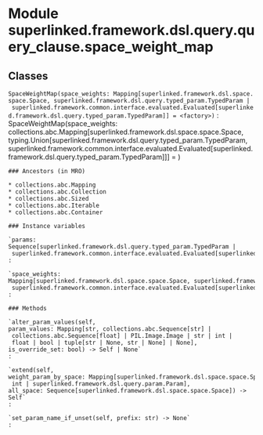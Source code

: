 Module superlinked.framework.dsl.query.query_clause.space_weight_map
====================================================================

Classes
-------

`SpaceWeightMap(space_weights: Mapping[superlinked.framework.dsl.space.space.Space, superlinked.framework.dsl.query.typed_param.TypedParam | superlinked.framework.common.interface.evaluated.Evaluated[superlinked.framework.dsl.query.typed_param.TypedParam]] = <factory>)`
:   SpaceWeightMap(space_weights: collections.abc.Mapping[superlinked.framework.dsl.space.space.Space, typing.Union[superlinked.framework.dsl.query.typed_param.TypedParam, superlinked.framework.common.interface.evaluated.Evaluated[superlinked.framework.dsl.query.typed_param.TypedParam]]] = <factory>)

    ### Ancestors (in MRO)

    * collections.abc.Mapping
    * collections.abc.Collection
    * collections.abc.Sized
    * collections.abc.Iterable
    * collections.abc.Container

    ### Instance variables

    `params: Sequence[superlinked.framework.dsl.query.typed_param.TypedParam | superlinked.framework.common.interface.evaluated.Evaluated[superlinked.framework.dsl.query.typed_param.TypedParam]]`
    :

    `space_weights: Mapping[superlinked.framework.dsl.space.space.Space, superlinked.framework.dsl.query.typed_param.TypedParam | superlinked.framework.common.interface.evaluated.Evaluated[superlinked.framework.dsl.query.typed_param.TypedParam]]`
    :

    ### Methods

    `alter_param_values(self, param_values: Mapping[str, collections.abc.Sequence[str] | collections.abc.Sequence[float] | PIL.Image.Image | str | int | float | bool | tuple[str | None, str | None] | None], is_override_set: bool) ‑> Self | None`
    :

    `extend(self, weight_param_by_space: Mapping[superlinked.framework.dsl.space.space.Space, float | int | superlinked.framework.dsl.query.param.Param], all_space: Sequence[superlinked.framework.dsl.space.space.Space]) ‑> Self`
    :

    `set_param_name_if_unset(self, prefix: str) ‑> None`
    :